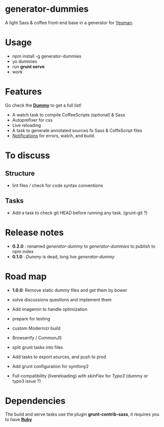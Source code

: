 # generator-dummies

A light Sass &amp; coffee front-end base in a generator for [Yeoman](http://yeoman.io).


# Usage

- npm install -g generator-dummies
- yo dummies
- run **grunt serve**
- work


# Features

Go check the **[Dummy](https://github.com/in8/dummy)** to get a full list!


- A watch task to compile CoffeeScripts (optional) & Sass
- Autoprefixer for css
- Live reloading
- A task to generate annotated sources fo Sass & CoffeScript files
- [Notifications](https://github.com/dylang/grunt-notify#grunt-notify-) for errors, watch, and build.


# To discuss

## Structure

- lint files / check for code syntax conventions

## Tasks

- Add a task to check git HEAD before running any task. (grunt-git ?)


# Release notes

- **0.2.0** : renamed *generator-dummy* to *generator-dummies* to publish to npm index
- **0.1.0** : *Dummy* is dead, long live *generator-dummy*

# Road map

- **1.0.0**: Remove static dummy files and get them by bower

- solve discussions questions and implement them
- Add imagemin to handle optimization
- prepare for testing
- custom Modernizr build


- Browserify / CommonJS
- split grunt tasks into files
- Add tasks to export sources, and push to prod
- Add grunt configuration for symfony2
- Full compatibility (livereloading) with *skinFlex* for *Typo3* (dummy or typo3 issue ?)

# Dependencies

The build and serve tasks use the plugin **grunt-contrib-sass**, it requires you to have **[Ruby](https://www.ruby-lang.org/)**

